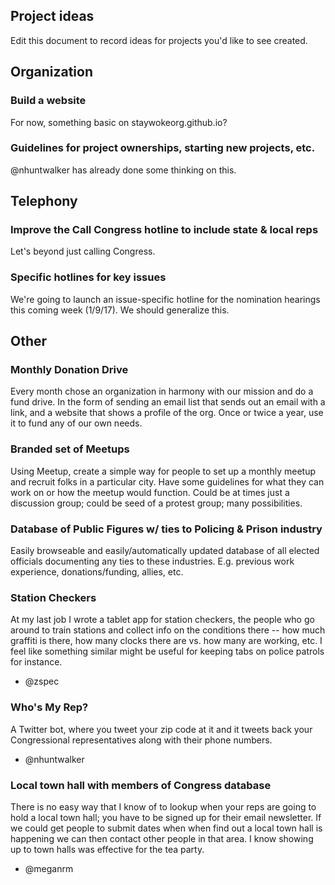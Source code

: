 Project ideas
---

Edit this document to record ideas for projects you'd like to see created.

## Organization

### Build a website

For now, something basic on staywokeorg.github.io?

### Guidelines for project ownerships, starting new projects, etc.

@nhuntwalker has already done some thinking on this.

## Telephony

### Improve the Call Congress hotline to include state & local reps

Let's beyond just calling Congress.

### Specific hotlines for key issues

We're going to launch an issue-specific hotline for the nomination hearings this coming week (1/9/17).  We should generalize this.

## Other

### Monthly Donation Drive

Every month chose an organization in harmony with our mission and do a fund drive. In the form of sending an email list that sends out an email with a link, and a website that shows a profile of the org.  Once or twice a year, use it to fund any of our own needs.

### Branded set of Meetups

Using Meetup, create a simple way for people to set up a monthly meetup and recruit folks in a particular city.  Have some guidelines for what they can work on or how the meetup would function.  Could be at times just a discussion group; could be seed of a protest group; many possibilities.

### Database of Public Figures w/ ties to Policing & Prison industry

Easily browseable and easily/automatically updated database of all elected officials documenting any ties to these industries.  E.g. previous work experience, donations/funding, allies, etc.

### Station Checkers

At my last job I wrote a tablet app for station checkers, the people who go around to train stations and collect info on the conditions there -- how much graffiti is there, how many clocks there are vs. how many are working, etc. I feel like something similar might be useful for keeping tabs on police patrols for instance.

- @zspec

### Who's My Rep?

A Twitter bot, where you tweet your zip code at it and it tweets back your Congressional representatives along with their phone numbers.

- @nhuntwalker

### Local town hall with members of Congress database

There is no easy way that I know of to lookup when your reps are going to hold a local town hall; you have to be signed up for their email newsletter. If we could get people to submit dates when when find out a local town hall is happening we can then contact other people in that area. I know showing up to town halls was effective for the tea party. 

- @meganrm
